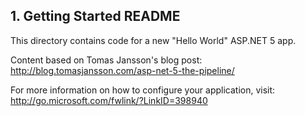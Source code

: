 ## 1. Getting Started README

This directory contains code for a new "Hello World" ASP.NET 5 app.

Content based on Tomas Jansson's blog post: 
http://blog.tomasjansson.com/asp-net-5-the-pipeline/

For more information on how to configure your application, visit: http://go.microsoft.com/fwlink/?LinkID=398940